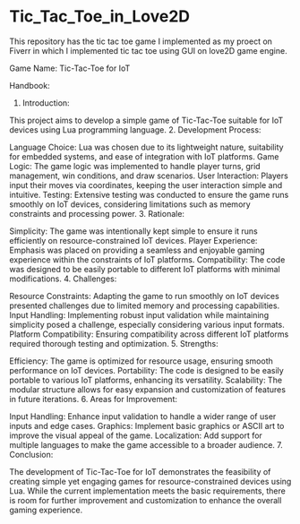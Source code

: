 # Tic_Tac_Toe_in_Love2D
This repository has the tic tac toe game I implemented as my proect on Fiverr in which I implemented tic tac toe using GUI on love2D game engine.

Game Name: Tic-Tac-Toe for IoT

Handbook:

1. Introduction:

This project aims to develop a simple game of Tic-Tac-Toe suitable for IoT devices using Lua programming language.
2. Development Process:

Language Choice: Lua was chosen due to its lightweight nature, suitability for embedded systems, and ease of integration with IoT platforms.
Game Logic: The game logic was implemented to handle player turns, grid management, win conditions, and draw scenarios.
User Interaction: Players input their moves via coordinates, keeping the user interaction simple and intuitive.
Testing: Extensive testing was conducted to ensure the game runs smoothly on IoT devices, considering limitations such as memory constraints and processing power.
3. Rationale:

Simplicity: The game was intentionally kept simple to ensure it runs efficiently on resource-constrained IoT devices.
Player Experience: Emphasis was placed on providing a seamless and enjoyable gaming experience within the constraints of IoT platforms.
Compatibility: The code was designed to be easily portable to different IoT platforms with minimal modifications.
4. Challenges:

Resource Constraints: Adapting the game to run smoothly on IoT devices presented challenges due to limited memory and processing capabilities.
Input Handling: Implementing robust input validation while maintaining simplicity posed a challenge, especially considering various input formats.
Platform Compatibility: Ensuring compatibility across different IoT platforms required thorough testing and optimization.
5. Strengths:

Efficiency: The game is optimized for resource usage, ensuring smooth performance on IoT devices.
Portability: The code is designed to be easily portable to various IoT platforms, enhancing its versatility.
Scalability: The modular structure allows for easy expansion and customization of features in future iterations.
6. Areas for Improvement:

Input Handling: Enhance input validation to handle a wider range of user inputs and edge cases.
Graphics: Implement basic graphics or ASCII art to improve the visual appeal of the game.
Localization: Add support for multiple languages to make the game accessible to a broader audience.
7. Conclusion:

The development of Tic-Tac-Toe for IoT demonstrates the feasibility of creating simple yet engaging games for resource-constrained devices using Lua. While the current implementation meets the basic requirements, there is room for further improvement and customization to enhance the overall gaming experience.
